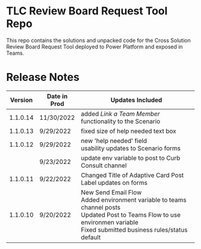 # TLC Review Board Request Tool Repo
This repo contains the solutions and unpacked code for the Cross Solution Review Board Request Tool deployed to Power Platform and exposed in Teams.

# Release Notes
| Version  | Date in Prod   | Updates Included   |
|-------------- | -------------- | -------------- |
| 1.1.0.14   | 11/30/2022     | added *Link a Team Member* functionality to the Scenario |
| 1.1.0.13   | 9/29/2022     | fixed size of help needed text box |
| 1.1.0.12   | 9/29/2022     | new 'help needed' field<br>usability updates to Scenario forms |
|  | 9/23/2022 | update env variable to post to Curb Consult channel |
| 1.1.0.11 | 9/22/2022 | Changed Title of Adaptive Card Post<br>Label updates on forms |
| 1.1.0.10 | 9/20/2022 | New Send Email Flow<br>Added environment variable to teams channel posts<br>Updated Post to Teams Flow to use environmen variable<br>Fixed submitted business rules/status default |

